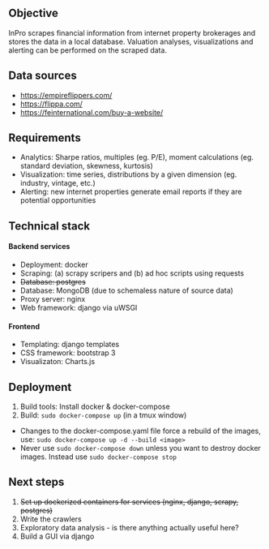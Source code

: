 ## Objective

InPro scrapes financial information from internet property brokerages and stores the data in a local database. Valuation analyses, visualizations and alerting can be performed on the scraped data.


## Data sources

* https://empireflippers.com/
* https://flippa.com/
* https://feinternational.com/buy-a-website/


## Requirements

* Analytics: Sharpe ratios, multiples (eg. P/E), moment calculations (eg. standard deviation, skewness, kurtosis)
* Visualization: time series, distributions by a given dimension (eg. industry, vintage, etc.)
* Alerting: new internet properties generate email reports if they are potential opportunities


## Technical stack

#### Backend services
* Deployment: docker
* Scraping: (a) scrapy scripers and (b) ad hoc scripts using requests
* <s>Database: postgres</s>
* Database: MongoDB (due to schemaless nature of source data)
* Proxy server: nginx
* Web framework: django via uWSGI

#### Frontend
* Templating: django templates
* CSS framework: bootstrap 3
* Visualizaton: Charts.js

## Deployment

1. Build tools: Install docker & docker-compose
2. Build: `sudo docker-compose up` (in a tmux window)

* Changes to the docker-compose.yaml file force a rebuild of the images, use: `sudo docker-compose up -d --build <image>`
* Never use `sudo docker-compose down` unless you want to destroy docker images. Instead use `sudo docker-compose stop`

## Next steps

1. <s>Set up dockerized containers for services (nginx, django, scrapy, postgres)</s>
2. Write the crawlers
3. Exploratory data analysis - is there anything actually useful here?
4. Build a GUI via django
